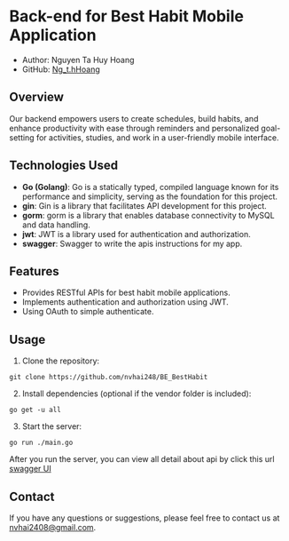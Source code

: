 # Back-end for Best Habit Mobile Application

- Author: Nguyen Ta Huy Hoang
- GitHub: [Ng_t.hHoang](https://github.com/NguyenTaHuyHoang)

## Overview

Our backend empowers users to create schedules, build habits, and enhance productivity with ease through reminders and personalized goal-setting for activities, studies, and work in a user-friendly mobile interface.

## Technologies Used

- **Go (Golang)**: Go is a statically typed, compiled language known for its performance and simplicity, serving as the foundation for this project.
- **gin**: Gin is a library that facilitates API development for this project.
- **gorm**: gorm is a library that enables database connectivity to MySQL and data handling.
- **jwt**: JWT is a library used for authentication and authorization.
- **swagger**: Swagger to write the apis instructions for my app.

## Features

- Provides RESTful APIs for best habit mobile applications.
- Implements authentication and authorization using JWT.
- Using OAuth to simple authenticate.

## Usage

1. Clone the repository:

```
git clone https://github.com/nvhai248/BE_BestHabit
```

2. Install dependencies (optional if the vendor folder is included):

```
go get -u all
```

3. Start the server:

```
go run ./main.go
```

After you run the server, you can view all detail about api by click this url [swagger UI](http://localhost:8080/swagger/index.html)

## Contact

If you have any questions or suggestions, please feel free to contact us at nvhai2408@gmail.com.
